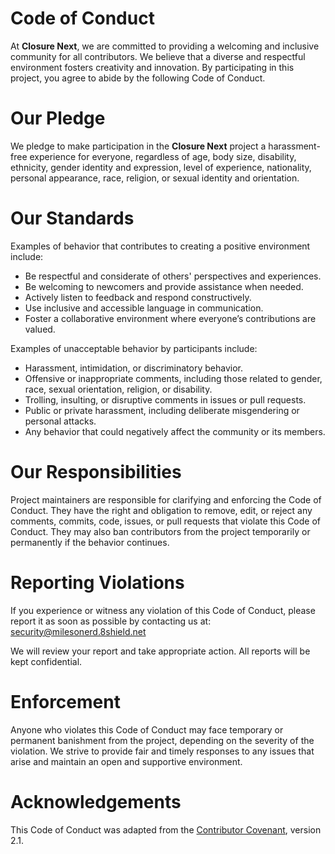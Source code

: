 # Code of Conduct

At **Closure Next**, we are committed to providing a welcoming and inclusive community for all contributors. We believe that a diverse and respectful environment fosters creativity and innovation. By participating in this project, you agree to abide by the following Code of Conduct.

# Our Pledge

We pledge to make participation in the **Closure Next** project a harassment-free experience for everyone, regardless of age, body size, disability, ethnicity, gender identity and expression, level of experience, nationality, personal appearance, race, religion, or sexual identity and orientation.

# Our Standards

Examples of behavior that contributes to creating a positive environment include:

- Be respectful and considerate of others' perspectives and experiences.
- Be welcoming to newcomers and provide assistance when needed.
- Actively listen to feedback and respond constructively.
- Use inclusive and accessible language in communication.
- Foster a collaborative environment where everyone’s contributions are valued.

Examples of unacceptable behavior by participants include:

- Harassment, intimidation, or discriminatory behavior.
- Offensive or inappropriate comments, including those related to gender, race, sexual orientation, religion, or disability.
- Trolling, insulting, or disruptive comments in issues or pull requests.
- Public or private harassment, including deliberate misgendering or personal attacks.
- Any behavior that could negatively affect the community or its members.

# Our Responsibilities

Project maintainers are responsible for clarifying and enforcing the Code of Conduct. They have the right and obligation to remove, edit, or reject any comments, commits, code, issues, or pull requests that violate this Code of Conduct. They may also ban contributors from the project temporarily or permanently if the behavior continues.

# Reporting Violations

If you experience or witness any violation of this Code of Conduct, please report it as soon as possible by contacting us at:
[security@milesonerd.8shield.net](security@milesonerd.8shield.net)

We will review your report and take appropriate action. All reports will be kept confidential.

# Enforcement

Anyone who violates this Code of Conduct may face temporary or permanent banishment from the project, depending on the severity of the violation. We strive to provide fair and timely responses to any issues that arise and maintain an open and supportive environment.

# Acknowledgements

This Code of Conduct was adapted from the [Contributor Covenant](https://www.contributor-covenant.org/), version 2.1.
